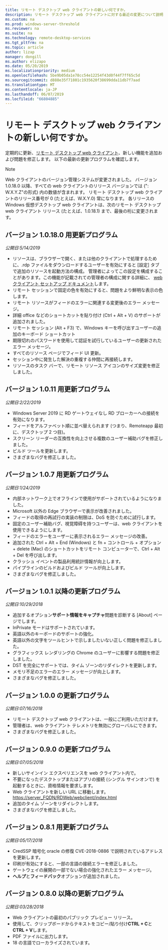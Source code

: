 ```yaml
---
title: リモート デスクトップ web クライアントの新しい何ですか。
description: リモート デスクトップ web クライアントに対する最近の変更について説明します
ms.custom: na
ms.prod: windows-server-threshold
ms.reviewer: na
ms.suite: na
ms.technology: remote-desktop-services
ms.tgt_pltfrm: na
ms.topic: article
author: lizap
manager: dongill
ms.author: elizapo
ms.date: 05/20/2019
ms.localizationpriority: medium
ms.openlocfilehash: 5be9b05da1e78cc54e12254f43d0f44f7ff65c5d
ms.sourcegitcommit: d888e35f71801c1935620f38699dda11db7f7aad
ms.translationtype: MT
ms.contentlocale: ja-JP
ms.lasthandoff: 06/07/2019
ms.locfileid: "66804885"
---
```

# <a name="whats-new-for-the-remote-desktop-web-client"></a>リモート デスクトップ web クライアントの新しい何ですか。

定期的に更新、[リモート デスクトップ web クライアント](remote-desktop-web-client.md)、新しい機能を追加および問題を修正します。 以下の最新の更新プログラムを確認します。

> [!NOTE]
> Web クライアントのバージョン管理システムが変更されました。 バージョン 1.0.18.0 以降、すべての web クライアントのリリース バージョンでは (": W.X.Y.Z"の形式) 内の数値が含まれます。 リモート デスクトップ web クライアントのリリース番号が 0 (たとえば、W.X.Y.0) 常になります。 各リリースの Windows 仮想デスクトップ web クライアントは、次のリモート デスクトップ web クライアント リリース (たとえば、1.0.18.1) まで、最後の桁に変更されます。

## <a name="updates-for-version-10180"></a>バージョン 1.0.18.0 用更新プログラム
*公開日:5/14/2019*

- リソースは、ブラウザーで開く、または他のクライアントで処理するために、.rdp ファイルをダウンロードするユーザーを有効にすると [設定] タブで追加のリソースを起動方法の構成。 管理者によってこの設定を構成することがあります。この機能が記載されての管理者の構成に関する詳細に、 [web クライアント セットアップ ドキュメント](remote-desktop-web-client-admin.md)します。
- リモート セッションで固定の色を有効にすると、問題をより鮮明な表示の色します。
- リモート リソースがフィードのエラーに関連する変更後のエラー メッセージ。 
- 詳細 office などのショートカットを貼り付け (Ctrl + Alt + V) のサポートが追加されました。
- リモート セッション (Alt + F3) で、Windows キーを呼び出すユーザーの追加のキーボード ショートカット
- 期限切れのパスワードを使用して認証を試行しているユーザーの更新されたエラー メッセージ。
- すべてのリソース ページでフィード UI 更新。
- セッション中に発生した解決の重複する仲間に再接続します。
- リソースのタスク バーで、リモート リソース アイコンのサイズ変更を修正しました。

## <a name="updates-for-version-1011"></a>バージョン 1.0.11 用更新プログラム
*公開日:2/22/2019*

- Windows Server 2019 に RD ゲートウェイなし RD ブローカーへの接続を有効になります。
- フィードをアルファベット順に並べ替えられます (つまり、Remoteapp 最初に、デスクトップ 2 つ目)。
- スクリーン リーダーの互換性を向上させる複数のユーザー補助バグを修正しました。
- ビルド ツールを更新します。
- さまざまなバグを修正しました。

## <a name="updates-for-version-107"></a>バージョン 1.0.7 用更新プログラム
*公開日:1/24/2019*

- 内部ネットワーク上でオフラインで使用がサポートされているようになりました。
- Microsoft 以外の Edge ブラウザーで表示が改善されました。
- フィードの取得の再試行の実装の制限は、DoS を防ぐために試行します。
- 固定のユーザー補助バグ、視覚障碍を持つユーザーは、web クライアントを使用できるようにします。
- フィードのエラーをユーザーに表示されるエラー メッセージの改善。
- 追加された Ctrl + Alt + End (Windows) と fn + コントロール + オプション + delete (Mac) のショートカットをリモート コンピューターで、Ctrl + Alt + Del を呼び出します。
- クラッシュ イベントの製品利用統計情報が向上します。
- パイプラインのビルドおよびビルド ツールが向上します。
- さまざまなバグを修正しました。

## <a name="updates-for-version-101"></a>バージョン 1.0.1 以降の更新プログラム
*公開日:10/29/2018*

- 追加するオプション**サポート情報をキャプチャ**問題を診断する [About] ページでします。
- InPrivate モードはサポートされています。
- 英語以外のキーボードのサポートの強化。
- 英語以外の文字をツールヒントで示しましたいない正しく問題を修正しました。
- グラフィックス レンダリングの Chrome のユーザーに影響する問題を修正しました。
- DST を完全にサポートでは、タイム ゾーンのリダイレクトを更新します。
- メモリ不足のエラーのエラー メッセージが向上します。
- さまざまなバグを修正しました。

## <a name="updates-for-version-100"></a>バージョン 1.0.0 の更新プログラム
*公開日:07/16/2018*

- リモート デスクトップ web クライアントは、一般にご利用いただけます。
- 管理者は、web クライアント テレメトリを無効にグローバルにできます。
- さまざまなバグを修正しました。

## <a name="updates-for-version-090"></a>バージョン 0.9.0 の更新プログラム
*公開日:07/05/2018*

- 新しいサインイン エクスペリエンスを web クライアント内で。
- 不要になったデスクトップまたはアプリの接続 (シングル サインオンで) を起動するときに、資格情報を要求します。
- Web クライアントを新しい URL に移動します。 <https://server_FQDN/RDWeb/webclient/index.html>
- 追加のタイム ゾーンをリダイレクトします。
- さまざまなバグを修正しました。

## <a name="updates-for-version-081"></a>バージョン 0.8.1 用更新プログラム
*公開日:05/17/2018*

- CredSSP 暗号化 oracle の修復 CVE-2018-0886 で説明されているアドレスを更新します。
- 印刷が有効にすると、一部の言語の接続エラーを修正しました。
- ゲートウェイの展開の一部でない場合の強化されたエラー メッセージ。
- **ヘルプ**と**フィードバック**オプションが追加されました。

## <a name="updates-for-version-080"></a>バージョン 0.8.0 以降の更新プログラム
*公開日:03/28/2018*

- Web クライアントの最初のパブリック プレビュー リリース。
- 使用して、クリップボードからテキストをコピー/貼り付け**CTRL + C**と**CTRL + V**します。
- PDF ファイルに出力します。
- 18 の言語でローカライズされています。
 
